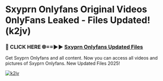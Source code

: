 # Sxyprn Onlyfans Original Videos 0nlyFans Leaked - Files Updated! (k2jv)

<h3>🔴 CLICK HERE 🌐==►► <a href="https://tinyurl.com/x26r9saj" rel="nofollow">Sxyprn Onlyfans Updated Files</a></h3>

Get Sxyprn Onlyfans and all content. Now you can access all videos and pictures of Sxyprn Onlyfans. New Updated Files 2025!

[![k2jv](https://i.imgur.com/LkgZPqh.gif)](https://tinyurl.com/x26r9saj)
